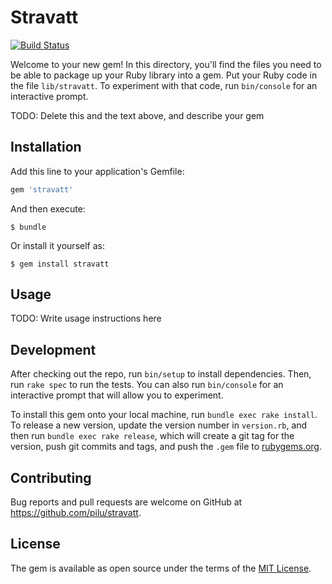 # Stravatt

[![Build Status](https://travis-ci.org/pilu/stravatt.png)](https://travis-ci.org/pilu/stravatt)


Welcome to your new gem! In this directory, you'll find the files you need to be able to package up your Ruby library into a gem. Put your Ruby code in the file `lib/stravatt`. To experiment with that code, run `bin/console` for an interactive prompt.

TODO: Delete this and the text above, and describe your gem

## Installation

Add this line to your application's Gemfile:

```ruby
gem 'stravatt'
```

And then execute:

    $ bundle

Or install it yourself as:

    $ gem install stravatt

## Usage

TODO: Write usage instructions here

## Development

After checking out the repo, run `bin/setup` to install dependencies. Then, run `rake spec` to run the tests. You can also run `bin/console` for an interactive prompt that will allow you to experiment.

To install this gem onto your local machine, run `bundle exec rake install`. To release a new version, update the version number in `version.rb`, and then run `bundle exec rake release`, which will create a git tag for the version, push git commits and tags, and push the `.gem` file to [rubygems.org](https://rubygems.org).

## Contributing

Bug reports and pull requests are welcome on GitHub at https://github.com/pilu/stravatt.


## License

The gem is available as open source under the terms of the [MIT License](http://opensource.org/licenses/MIT).

